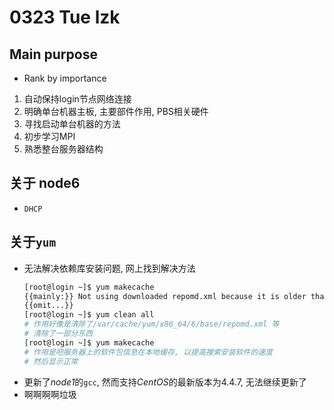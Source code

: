 # 0323 Tue lzk

## Main purpose
- Rank by importance
1. 自动保持login节点网络连接
2. 明确单台机器主板, 主要部件作用, PBS相关硬件
3. 寻找启动单台机器的方法
4. 初步学习MPI
5. 熟悉整台服务器结构


## 关于 node6
- `DHCP`

## 关于`yum`
- 无法解决依赖库安装问题, 网上找到解决方法
    ```bash
    [root@login ~]$ yum makecache
    {{mainly:}} Not using downloaded repomd.xml because it is older than what we have:
    {{omit...}}
    [root@login ~]$ yum clean all
    # 作用好像是清除了/var/cache/yum/x86_64/6/base/repomd.xml 等
    # 清除了一部分东西
    [root@login ~]$ yum makecache
    # 作用是吧服务器上的软件包信息在本地缓存, 以提高搜索安装软件的速度
    # 然后显示正常
    ```
- 更新了*node1*的`gcc`, 然而支持*CentOS*的最新版本为4.4.7, 无法继续更新了
- 啊啊啊啊垃圾




